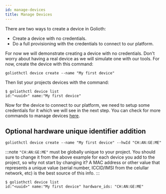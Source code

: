 ```yaml
---
id: manage-devices
title: Manage Devices
---
```



There are two ways to create a device in Golioth:

- Create a device with no credentials.
- Do a full provisioning with the credentials to connect to our platform.

For now we will demonstrate creating a device with no credentials. Don't worry about having a real device as we will simulate one with our tools. For now, create the device with this command:

```
goliothctl device create --name "My first device"
```

Then list your projects devices with the command:

```
$ goliothctl device list
id:"<uuid>" name:"My first device"
```

Now for the device to connect to our platform, we need to setup some credentials for it which we will see in the next step. You can check for more commands to manage devices [here](/reference/command-line-tools/goliothctl/goliothctl_device).

## Optional hardware unique identifier addition

```
goliothctl device create --name "My first device" --hwId "CH:AN:GE:ME"
```

:::note
`"CH:AN:GE:ME"` must be globally unique to your project. You should sure to change it from the above example for each device you add to the project, so why not start by changing it? A MAC address or other value that represents a unique value (serial number, ICCID/IMSI from the celullar network, etc) is the best source of this info.
:::

```
$ goliothctl device list
id:"<uuid>" name:"My first device" hardware_ids: "CH:AN:GE:ME"
```